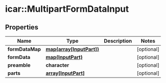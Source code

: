# icar::MultipartFormDataInput


## Properties

Name | Type | Description | Notes
------------ | ------------- | ------------- | -------------
**formDataMap** | [**map(array[InputPart])**](array.md) |  | [optional] 
**formData** | [**map(InputPart)**](InputPart.md) |  | [optional] 
**preamble** | **character** |  | [optional] 
**parts** | [**array[InputPart]**](InputPart.md) |  | [optional] 


